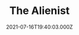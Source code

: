 ---
title: "The Alienist"
year: 2018
date: 2021-07-16T19:40:03.000Z
permalink: /almanac/tv/2021-07-16-the-alienist/index.html
season: 1-2
rating: 1
tmdbid: 71769
---